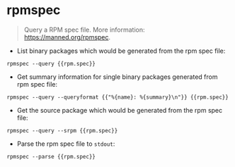 # rpmspec

> Query a RPM spec file.
> More information: <https://manned.org/rpmspec>.

- List binary packages which would be generated from the rpm spec file:

`rpmspec --query {{rpm.spec}}`

- Get summary information for single binary packages generated from rpm spec file:

`rpmspec --query --queryformat {{"%{name}: %{summary}\n"}} {{rpm.spec}}`

- Get the source package which would be generated from the rpm spec file:

`rpmspec --query --srpm {{rpm.spec}}`

- Parse the rpm spec file to `stdout`:

`rpmspec --parse {{rpm.spec}}`
